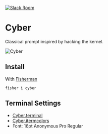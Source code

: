 [![Slack Room][slack-badge]][slack-link]

# Cyber

Classical prompt inspired by hacking the kernel.

![Cyber]

## Install

With [Fisherman]

```fish
fisher i cyber
```

## Terminal Settings

* [Cyber.terminal]
* [Cyber.itermcolors]
* Font: 16pt Anonymous Pro Regular

[slack-link]: https://fisherman-wharf.herokuapp.com/
[slack-badge]: https://img.shields.io/badge/slack-join%20the%20chat-00B9FF.svg?style=flat-square

[Fisherman]: https://github.com/fisherman/fisherman
[Cyber.terminal]: https://github.com/fishery/cyber/raw/master/Cyber.terminal
[Cyber.itermcolors]: https://github.com/fishery/cyber/raw/master/Cyber.itermcolors
[Cyber]: https://cloud.githubusercontent.com/assets/8317250/14171008/9ebc42ea-f76b-11e5-9c00-b125e939247c.png
